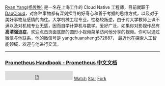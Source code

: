 [Ryan Yang(杨传胜)](https://www.yangcs.net/resume/) 是一名在上海工作的 Cloud Native 工程师，目前就职于 [DaoCloud](http://www.daocloud.io/)，对各种事物都有深刻探寻的好奇心和善于考据的思维方式，以及对于美好事物及感情的向往。大学机械工程专业，性格较叛逆，由于对大学教师上课不满以及对机械专业无感，因而自学计算机与数学。爱好广泛，如果你对影视作品有 **高清强迫症**，欢迎点击页面底部的圆形小视频菜单访问他分享的视频。你可以通过微信与他联系，他的微信号是 yangchuansheng572887， 最近也在探索人工智能领域，欢迎与他进行交流。

----

### [Prometheus Handbook - Prometheus 中文文档](/prometheus/)

<iframe src="https://ghbtns.com/github-btn.html?user=mdo&type=follow&count=true&size=large" frameborder="0" scrolling="0" width="220px" height="30px"></iframe>
<a class="github-button" href="https://github.com/yangchuansheng/prometheus-handbook/subscription" data-icon="octicon-eye" data-size="large" data-show-count="true" aria-label="Watch yangchuansheng/prometheus-handbook on GitHub">Watch</a>
<a class="github-button" href="https://github.com/yangchuansheng/prometheus-handbook" data-icon="octicon-star" data-size="large" data-show-count="true" aria-label="Star yangchuansheng/prometheus-handbook on GitHub">Star</a>
<a class="github-button" href="https://github.com/yangchuansheng/prometheus-handbook/fork" data-icon="octicon-repo-forked" data-size="large" data-show-count="true" aria-label="Fork yangchuansheng/prometheus-handbook on GitHub">Fork</a>
